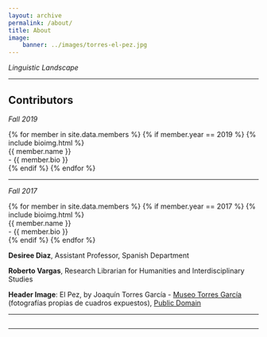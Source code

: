 ```yaml
---
layout: archive
permalink: /about/
title: About
image:
    banner: ../images/torres-el-pez.jpg
---
```



*Linguistic Landscape*


<hr/>

## Contributors

*Fall 2019*

<div class="bios">
{% for member in site.data.members %}
	{% if member.year == 2019 %}
	{% include bioimg.html %}
	<div class="col-wide"><div id="title">{{ member.name }}</div> - {{ member.bio }}</div>
	{% endif %}
{% endfor %}
</div>

<hr/>

*Fall 2017*
<div class="bios">
{% for member in site.data.members %}
	{% if member.year == 2017 %}
	{% include bioimg.html %}
	<div class="col-wide"><div id="title">{{ member.name }}</div> - {{ member.bio }}</div>
	{% endif %}
{% endfor %}
</div>



<div class="col-wide">
	<p><strong>Desiree Diaz</strong>, Assistant Professor, Spanish Department</p>
	<p><strong>Roberto Vargas</strong>, Research Librarian for Humanities and Interdisciplinary Studies</p>
	<p><strong>Header Image</strong>: El Pez, by Joaquín Torres García - <a href="https://en.wikipedia.org/wiki/es:Museo_Torres_Garc%C3%ADa" class="extiw" title="w:es:Museo Torres García">Museo Torres García</a> (fotografías propias de cuadros expuestos), <a href="https://commons.wikimedia.org/w/index.php?curid=79731261">Public Domain</a></p>
	<hr/>
	<img src="../images/logo-mccabe-web.png" class="logo" alt="">
</div>

<hr/>